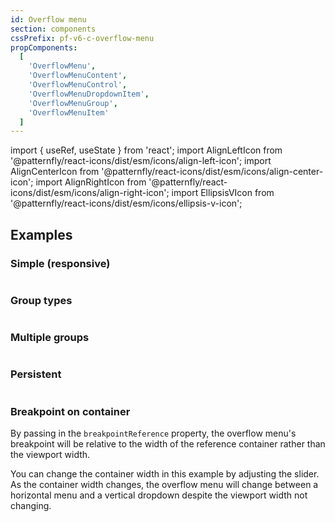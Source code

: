 ```yaml
---
id: Overflow menu
section: components
cssPrefix: pf-v6-c-overflow-menu
propComponents:
  [
    'OverflowMenu',
    'OverflowMenuContent',
    'OverflowMenuControl',
    'OverflowMenuDropdownItem',
    'OverflowMenuGroup',
    'OverflowMenuItem'
  ]
---
```


import { useRef, useState } from 'react';
import AlignLeftIcon from '@patternfly/react-icons/dist/esm/icons/align-left-icon';
import AlignCenterIcon from '@patternfly/react-icons/dist/esm/icons/align-center-icon';
import AlignRightIcon from '@patternfly/react-icons/dist/esm/icons/align-right-icon';
import EllipsisVIcon from '@patternfly/react-icons/dist/esm/icons/ellipsis-v-icon';

## Examples

### Simple (responsive)

```ts file="./OverflowMenuSimple.tsx"

```

### Group types

```ts file="./OverflowMenuGroupTypes.tsx"

```

### Multiple groups

```ts file="./OverflowMenuMultiGroup.tsx"

```

### Persistent

```ts file="./OverflowMenuPersistent.tsx"

```

### Breakpoint on container

By passing in the `breakpointReference` property, the overflow menu's breakpoint will be relative to the width of the reference container rather than the viewport width.

You can change the container width in this example by adjusting the slider. As the container width changes, the overflow menu will change between a horizontal menu and a vertical dropdown despite the viewport width not changing.

```ts file="./OverflowMenuBreakpointOnContainer.tsx"

```
